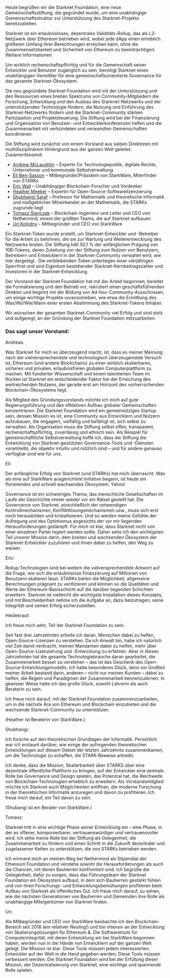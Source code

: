 Heute begrüßen wir die Starknet Foundation, eine neue Gemeinschaftsstiftung, die gegründet wurde, um eine unabhängige Gemeinschaftsstruktur zur Unterstützung des Starknet-Projekts bereitzustellen.

Starknet ist ein erlaubnisloses, dezentrales Validitäts-Rollup, das als L2-Netzwerk über Ethereum betrieben wird, wobei jede dApp einen erheblich größeren Umfang ihrer Berechnungen erreichen kann, ohne die Zusammensetzbarkeit und Sicherheit von Ethereum zu beeinträchtigen. Weitere Informationen</a>

 Um wirklich rechenschaftspflichtig und für die Gemeinschaft seiner Entwickler und Benutzer zugänglich zu sein, benötigt Starknet einen unabhängigen Vermittler für eine gemeinschaftsorientierte Governance für das gesamte Starknet-Ökosystem.</p> 

Die neu gegründete Starknet Foundation wird mit der Unterstützung und den Ressourcen eines breiten Spektrums von Community-Mitgliedern die Forschung, Entwicklung und den Ausbau des Starknet-Netzwerks und der unterstützenden Technologie fördern, die Nutzung und Einführung des Starknet-Netzwerks fördern und die Starknet-Community stärken Partizipation und Projektsteuerung. Die Stiftung wird bei der Finanzierung und Organisation von Benutzer- und Entwicklerkonferenzen helfen und die Zusammenarbeit mit verbündeten und verwandten Gemeinschaften koordinieren.

Die Stiftung wird zunächst von einem Vorstand aus sieben Direktoren mit multidisziplinärem Hintergrund aus der ganzen Welt geleitet. Zusamenfassend:

* [Andrew McLaughlin](https://andrew.mclaughl.in/about-me) – Experte für Technologiepolitik, digitale Rechte, Unternehmer und kommunale Selbstverwaltung
* [Eli Ben-Sasson](https://starkware.co/media-kit/?founder=Eli#founders) – Mitbegründer/Präsident von StarkWare, Miterfinder von STARKs
* [Eric Wall](https://en.wikipedia.org/wiki/Eric_Wall_(researcher)) – Unabhängiger Blockchain-Forscher und Vordenker
* [Heather Meeker](http://www.heathermeeker.com/) – Expertin für Open-Source-Softwarelizenzierung
* [Shubhangi Saraf](https://www.math.toronto.edu/ssaraf/) – Professor für Mathematik und theoretische Informatik und maßgeblicher Mitwirkender an der Mathematik, die STARKs zugrunde liegt
* [Tomasz Stanczak](https://www.linkedin.com/in/tomaszkajetanstanczak/?originalSubdomain=uk) – Blockchain-Ingenieur und Leiter und CEO von Nethermind, einem der größten Teams, die auf Starknet aufbauen
* [Uri Kolodny](https://starkware.co/media-kit/?founder=Uri#founders) – Mitbegründer und CEO von StarkWare

Ein Starknet-Token wurde erstellt, um Starknet-Entwickler und -Betreiber für die Arbeit zu belohnen, die sie zur Wartung und Weiterentwicklung des Netzwerks leisten. Die Stiftung hält 50,1 % der anfänglichen Prägung von 10B-Tokens, deren Zuteilung von der Stiftung zum Nutzen von Benutzern, Betreibern und Entwicklern in der Starknet-Community verwaltet wird, wie hier dargelegt [](https://medium.com/starkware/part-3-starknet-token-design-5cc17af066c6). Die verbleibenden Token unterliegen einer vierjährigen Sperrfrist und sind Eigentum bestehender Starknet-Kernbeitragszahler und Investoren in der Starknet-Entwicklung.

Der Vorstand der Starknet Foundation hat mit der Arbeit begonnen, bereitet die Formalisierung und den Betrieb vor, rekrutiert einen geschäftsführenden Direktor und beginnt mit der Bildung von Ad-hoc-Community-Ausschüssen, um einige wichtige Projekte voranzutreiben, wie etwa die Ermittlung des Was/Wo/Wie/Wann einer ersten Abstimmung des Starknet-Tokens Inhaber.

Wir wünschen der gesamten Starknet-Community viel Erfolg und sind stolz und aufgeregt, an der Gründung der Starknet Foundation mitzuarbeiten.



### Das sagt unser Vorstand:

Andreas:

Was Starknet für mich so überzeugend macht, ist, dass es meiner Meinung nach der vielversprechendste und technologisch überzeugendste Versuch ist, Ethereum (und andere Blockchains) zu einer wirklich skalierbaren, sicheren und privaten, erlaubnisfreien globalen Computerplattform zu machen. Mit fundierter Wissenschaft und einem talentierten Team im Rücken ist Starknet ein entscheidender Faktor bei der Erreichung des weitreichenden Nutzens, der gerade erst am Horizont des vorherrschenden Blockchain-Ökosystems liegt.

Als Mitglied des Gründungsvorstands möchte ich mich auf gute Regierungsführung und den effektiven Aufbau globaler Gemeinschaften konzentrieren. Die Starknet Foundation wird ein gemeinnütziges Startup sein, dessen Mission es ist, eine Community aus Entwicklern und Nutzern aufzubauen, die engagiert, vielfältig und befähigt ist, sich selbst zu verwalten. Als Organisation muss die Stiftung selbst offen, transparent, rechenschaftspflichtig, zuverlässig und ethisch sein. Als Beispiel für gemeinschaftliche Selbstverwaltung hoffe ich, dass die Stiftung die Entwicklung von Starknet-gestützten Governance-Tools und -Diensten vorantreibt, die objektiv intuitiv und nützlich sind – und für andere genauso verfügbar sind wie für uns.

Eli:

Der anfängliche Erfolg von Starknet (und STARKs) hat mich überrascht. Was als eine auf StarkWare ausgerichtete Initiative begann, ist heute ein florierendes und schnell wachsendes Ökosystem. Yahoo!

Governance ist ein schwieriges Thema, das menschliche Gesellschaften im Laufe der Geschichte immer wieder vor ein Rätsel gestellt hat. Die Governance von Starknet, einschließlich der notwendigen Kontrollmechanismen, Konfliktlösungsmechanismen usw., muss sich erst noch herausbilden und kristallisieren. Und so werden meine Gefühle der Aufregung und des Optimismus angesichts der vor mir liegenden Herausforderungen gedämpft. Für mich ist klar, dass Starknet nicht von einer einzelnen Partei regiert werden sollte. Daher sehe ich den wichtigsten Teil unserer Mission darin, dem breiten und wachsenden Ökosystem der Starknet-Entwickler zuzuhören und ihnen dabei zu helfen, den Weg zu weisen.

Eric:

Rollup-Technologien sind bei weitem die vielversprechendste Antwort auf die Frage, wie sich die erlaubnislose Finanzierung auf Millionen von Benutzern skalieren lässt. STARKs bieten die Möglichkeit, allgemeine Berechnungen prägnant zu verifizieren und können so die Qualitäten und Werte der Ethereum-Basisschicht auf die darüber liegenden Schichten erweitern. Starknet ist vielleicht die wichtigste Installation dieses Konzepts, und mit Bescheidenheit nehme ich die Aufgabe an, dazu beizutragen, seine Integrität und seinen Erfolg sicherzustellen.

Heidekraut:

Ich freue mich sehr, Teil der Starknet Foundation zu sein.

Seit fast drei Jahrzehnten arbeite ich daran, Menschen dabei zu helfen, Open-Source-Lizenzen zu verstehen. Da ich Anwalt bin, habe ich natürlich viel Zeit damit verbracht, meinen Mandanten dabei zu helfen, mehr über Open-Source-Lizenzierung und -Entwicklung zu erfahren. Aber in diesen Jahrzehnten hat die gesamte Technologiebranche daran gearbeitet, die Zusammenarbeit besser zu verstehen – das ist das Geschenk des Open-Source-Entwicklungsmodells. Ich hatte besonderes Glück, denn ein Großteil meiner Arbeit bestand darin, anderen – nicht nur meinen Kunden – dabei zu helfen, die Regeln und Paradigmen der Zusammenarbeit kennenzulernen. In gewisser Weise hatte ich das große Glück, sowohl Lehrerin als auch Beraterin zu sein.

Ich freue mich darauf, mit der Starknet Foundation zusammenzuarbeiten, um in die nächste Ära von Ethereum und Blockchain einzutreten und die wachsende Starknet-Community zu unterstützen.

(Heather ist Beraterin von StarkWare.)

Shubhangi:

Ich forsche auf den theoretischen Grundlagen der Informatik. Persönlich war ich erstaunt darüber, wie einige der aufregenden theoretischen Entwicklungen auf diesem Gebiet der letzten Jahrzehnte zusammenkamen, um die Technologie zu schaffen, die STARK-Beweise antreibt.

Ich denke, dass die Mission, Skalierbarkeit über STARKS über eine dezentrale öffentliche Plattform zu bringen, auf der Entwickler eine zentrale Rolle bei Governance und Design spielen, das Potenzial hat, die Reichweite von Blockchain-Technologien erheblich zu erweitern. Als Vorstandsmitglied möchte ich Starknet auch Möglichkeiten eröffnen, die moderne Forschung in der theoretischen Informatik anzuregen und davon zu profitieren. Ich freue mich darauf, ein Teil davon zu sein.

(Shubangi ist ein Berater von StarkWare.)

Tomasz:

Starknet tritt in eine wichtige Phase seiner Entwicklung ein – eine Phase, in der es offener, komponierbarer, vertrauenswürdiger und vertrauensvoller wird. Ich sehe meine Rolle bei der Stiftung als Gelegenheit, die Zusammenarbeit zu fördern und einen Schritt in die Zukunft dezentraler und zugelassener Ketten zu unterstützen, die von STARKs betrieben werden.

Ich erinnere mich an meinen Weg bei Nethermind als Stipendiat der Ethereum Foundation und verstehe sowohl die Herausforderungen als auch die Chancen, mit denen Bauherren konfrontiert sind. Ich begrüße die Gelegenheit, dafür zu sorgen, dass das Führungsteam der Starknet Foundation ein Ökosystem aufbaut, in dem sich Bauherren gestärkt fühlen und von ihren Forschungs- und Entwicklungsbemühungen profitieren beim Aufbau von Starknet als öffentliches Gut. Ich freue mich darauf, zu sehen, wie die nächsten Generationen von Bauherren und Gemeinden ihre Rolle als unabhängige Miteigentümer von Starknet finden.

Uri:

Als Mitbegründer und CEO von StarkWare beobachte ich den Blockchain-Bereich seit 2018 (ein relativer Neuling!) und bin intensiv an der Entwicklung von Skalierungslösungen für Ethereum &. Die Softwaretools für Computerintegrität, mit deren Entwicklung wir bei StarkWare begonnen haben, werden nun in die Hände von Entwicklern auf der ganzen Welt gelegt. Die Mission ist klar: Diese Tools müssen jedem interessierten Entwickler auf der Welt in die Hand gegeben werden; Diese Tools müssen verbessert werden. Die Starknet Foundation wird bei der Erfüllung dieser Mission, der Dezentralisierung von Starknet, eine wichtige und spannende Rolle spielen.